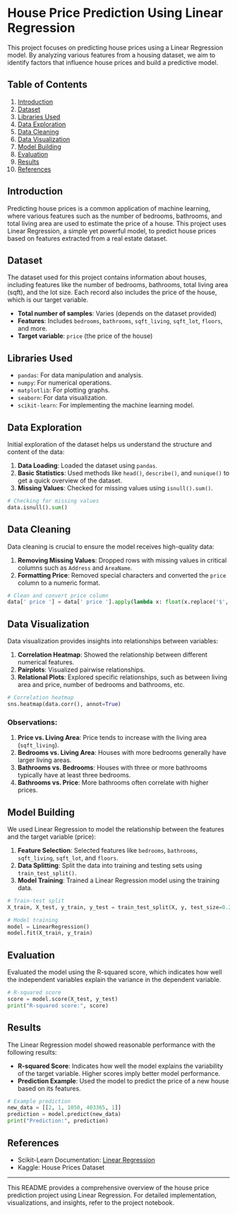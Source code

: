 # House Price Prediction Using Linear Regression

This project focuses on predicting house prices using a Linear Regression model. By analyzing various features from a housing dataset, we aim to identify factors that influence house prices and build a predictive model.

## Table of Contents

1. [Introduction](#introduction)
2. [Dataset](#dataset)
3. [Libraries Used](#libraries-used)
4. [Data Exploration](#data-exploration)
5. [Data Cleaning](#data-cleaning)
6. [Data Visualization](#data-visualization)
7. [Model Building](#model-building)
8. [Evaluation](#evaluation)
9. [Results](#results)
10. [References](#references)

## Introduction

Predicting house prices is a common application of machine learning, where various features such as the number of bedrooms, bathrooms, and total living area are used to estimate the price of a house. This project uses Linear Regression, a simple yet powerful model, to predict house prices based on features extracted from a real estate dataset.

## Dataset

The dataset used for this project contains information about houses, including features like the number of bedrooms, bathrooms, total living area (sqft), and the lot size. Each record also includes the price of the house, which is our target variable.

- **Total number of samples**: Varies (depends on the dataset provided)
- **Features**: Includes `bedrooms`, `bathrooms`, `sqft_living`, `sqft_lot`, `floors`, and more.
- **Target variable**: `price` (the price of the house)

## Libraries Used

- `pandas`: For data manipulation and analysis.
- `numpy`: For numerical operations.
- `matplotlib`: For plotting graphs.
- `seaborn`: For data visualization.
- `scikit-learn`: For implementing the machine learning model.

## Data Exploration

Initial exploration of the dataset helps us understand the structure and content of the data:

1. **Data Loading**: Loaded the dataset using `pandas`.
2. **Basic Statistics**: Used methods like `head()`, `describe()`, and `nunique()` to get a quick overview of the dataset.
3. **Missing Values**: Checked for missing values using `isnull().sum()`.

```python
# Checking for missing values
data.isnull().sum()
```

## Data Cleaning

Data cleaning is crucial to ensure the model receives high-quality data:

1. **Removing Missing Values**: Dropped rows with missing values in critical columns such as `Address` and `AreaName`.
2. **Formatting Price**: Removed special characters and converted the `price` column to a numeric format.

```python
# Clean and convert price column
data[' price '] = data[' price '].apply(lambda x: float(x.replace('$', '').replace(',', '').strip()))
```

## Data Visualization

Data visualization provides insights into relationships between variables:

1. **Correlation Heatmap**: Showed the relationship between different numerical features.
2. **Pairplots**: Visualized pairwise relationships.
3. **Relational Plots**: Explored specific relationships, such as between living area and price, number of bedrooms and bathrooms, etc.

```python
# Correlation heatmap
sns.heatmap(data.corr(), annot=True)
```

### Observations:

1. **Price vs. Living Area**: Price tends to increase with the living area (`sqft_living`).
2. **Bedrooms vs. Living Area**: Houses with more bedrooms generally have larger living areas.
3. **Bathrooms vs. Bedrooms**: Houses with three or more bathrooms typically have at least three bedrooms.
4. **Bathrooms vs. Price**: More bathrooms often correlate with higher prices.

## Model Building

We used Linear Regression to model the relationship between the features and the target variable (price):

1. **Feature Selection**: Selected features like `bedrooms`, `bathrooms`, `sqft_living`, `sqft_lot`, and `floors`.
2. **Data Splitting**: Split the data into training and testing sets using `train_test_split()`.
3. **Model Training**: Trained a Linear Regression model using the training data.

```python
# Train-test split
X_train, X_test, y_train, y_test = train_test_split(X, y, test_size=0.2, random_state=42)

# Model training
model = LinearRegression()
model.fit(X_train, y_train)
```

## Evaluation

Evaluated the model using the R-squared score, which indicates how well the independent variables explain the variance in the dependent variable.

```python
# R-squared score
score = model.score(X_test, y_test)
print("R-squared score:", score)
```

## Results

The Linear Regression model showed reasonable performance with the following results:

- **R-squared Score**: Indicates how well the model explains the variability of the target variable. Higher scores imply better model performance.
- **Prediction Example**: Used the model to predict the price of a new house based on its features.

```python
# Example prediction
new_data = [[2, 1, 1050, 403365, 1]]
prediction = model.predict(new_data)
print("Prediction:", prediction)
```


## References

- Scikit-Learn Documentation: [Linear Regression](https://scikit-learn.org/stable/modules/generated/sklearn.linear_model.LinearRegression.html)
- Kaggle: House Prices Dataset

---

This README provides a comprehensive overview of the house price prediction project using Linear Regression. For detailed implementation, visualizations, and insights, refer to the project notebook.
